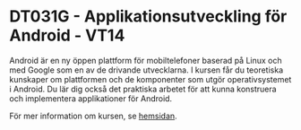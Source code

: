 # DT031G - Applikationsutveckling för Android - VT14

Android är en ny öppen plattform för mobiltelefoner baserad på Linux och med Google som en av de drivande utvecklarna. I kursen får du teoretiska kunskaper om plattformen och de komponenter som utgör operativsystemet i Android. Du lär dig också det praktiska arbetet för att kunna konstruera och implementera applikationer för Android.

För mer information om kursen, se [hemsidan](http://www.miun.se/utbildning/kurser/data-och-it/datateknik/datateknik-gr-b-applikationsutveckling-for-android-75-hp/om-kursen).